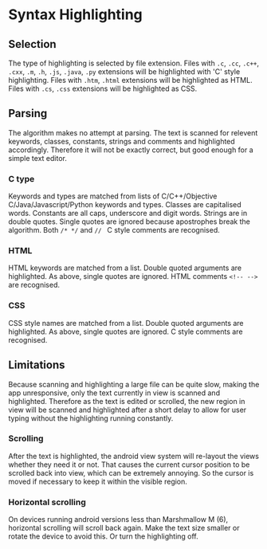 # Syntax Highlighting

## Selection
The type of highlighting is selected by file extension. Files with
`.c`, `.cc`, `.c++`, `.cxx`, `.m`, `.h`, `.js`, `.java`, `.py`
extensions will be highlighted with 'C' style highlighting. Files with
`.htm`, `.html` extensions will be highlighted as HTML. Files with
`.cs`, `.css` extensions will be highlighted as CSS.

## Parsing
The algorithm makes no attempt at parsing. The text is scanned for
relevent keywords, classes, constants, strings and comments and
highlighted accordingly. Therefore it will not be exactly correct, but
good enough for a simple text editor.

### C type
Keywords and types are matched from lists of C/C++/Objective
C/Java/Javascript/Python keywords and types. Classes are capitalised
words. Constants are all caps, underscore and digit words. Strings are
in double quotes. Single quotes are ignored because apostrophes break
the algorithm. Both `/* */` and `// ` C style comments are recognised.

### HTML
HTML keywords are matched from a list. Double quoted arguments are
highlighted. As above, single quotes are ignored. HTML comments `<!--
-->` are recognised.

### CSS
CSS style names are matched from a list. Double quoted arguments are
highlighted. As above, single quotes are ignored. C style comments are
recognised.

## Limitations
Because scanning and highlighting a large file can be quite slow,
making the app unresponsive, only the text currently in view is
scanned and highlighted. Therefore as the text is edited or scrolled,
the new region in view will be scanned and highlighted after a short
delay to allow for user typing without the highlighting running
constantly.

### Scrolling
After the text is highlighted, the android view system will re-layout
the views whether they need it or not. That causes the current cursor
position to be scrolled back into view, which can be extremely
annoying. So the cursor is moved if necessary to keep it within the
visible region.

### Horizontal scrolling
On devices running android versions less than Marshmallow M (6),
horizontal scrolling will scroll back again. Make the text size
smaller or rotate the device to avoid this. Or turn the highlighting
off.
